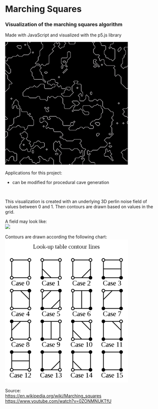 # Marching Squares

### Visualization of the marching squares algorithm

Made with JavaScript and visualized with the p5.js library

<img src="gif/marching-squares.gif" width="400px">

<br>

Applications for this project:

-   can be modified for procedural cave generation

<br>

This visualization is created with an underlying 3D perlin noise field of values between 0 and 1. Then contours are drawn based on values in the grid.

A field may look like: <br>
<img src="gif/perlin-noise.gif" width="400px">

Contours are drawn according the following chart: <br>
<img src="gif/chart.png" width="400px">

Source:<br>
https://en.wikipedia.org/wiki/Marching_squares <br>
https://www.youtube.com/watch?v=0ZONMNUKTfU
